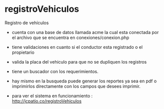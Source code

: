 # registroVehiculos
Registro de vehículos 


- cuenta con una  base de datos llamada acme la cual esta conectada por el archivo que se encuentra en conexiones/conexion.php
- tiene validaciones en cuanto si el conductor esta registrado o el propietario
- valida la placa del vehiculo para  que no se  dupliquen los registros
- tiene un buscador con los  requerimientos.
- hay mismo en la busqueda puede generar los reportes ya sea en pdf o imprimirlos directamente con los campos que  desees imprimir.

- para ver  el sistema en funcionamiento : http://jcpatio.co/registroVehiculos

